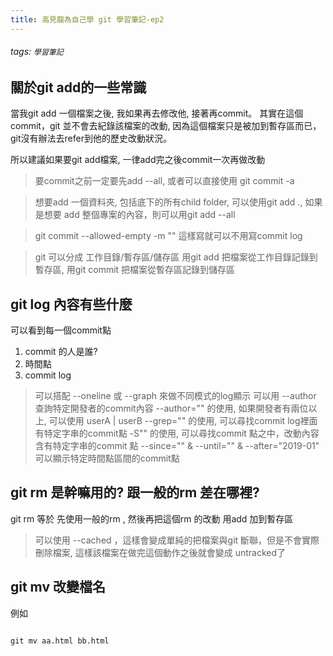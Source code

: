 ```yaml
---
title: 高見龍為自己學 git 學習筆記-ep2
---
```


###### tags: `學習筆記`




## 關於git add的一些常識

當我git add 一個檔案之後, 我如果再去修改他, 接著再commit。
其實在這個commit，git 並不會去紀錄該檔案的改動, 因為這個檔案只是被加到暫存區而已，git沒有辦法去refer到他的歷史改動狀況。

所以建議如果要git add檔案, 一律add完之後commit一次再做改動

> 要commit之前一定要先add --all, 或者可以直接使用 git commit -a

> 想要add 一個資料夾, 包括底下的所有child folder, 可以使用git add ., 如果是想要 add 整個專案的內容，則可以用git add --all

> git commit --allowed-empty -m "" 這樣寫就可以不用寫commit 
log

> git 可以分成 工作目錄/暫存區/儲存區
> 用git add 把檔案從工作目錄記錄到暫存區, 用git commit 把檔案從暫存區記錄到儲存區



## git log 內容有些什麼

可以看到每一個commit點

1. commit 的人是誰?
2. 時間點
3. commit log

> 可以搭配 --oneline 或 --graph 來做不同模式的log顯示
> 可以用 --author 查詢特定開發者的commit內容
> --author="" 的使用, 如果開發者有兩位以上, 可以使用 userA \| userB
> --grep="" 的使用, 可以尋找commit log裡面有特定字串的commit點
> -S"" 的使用, 可以尋找commit 點之中，改動內容含有特定字串的commit 點
> --since="" & --until="" & --after="2019-01"  可以顯示特定時間點區間的commit點
> 


## git rm 是幹嘛用的? 跟一般的rm 差在哪裡?

git rm 等於 先使用一般的rm , 然後再把這個rm 的改動 用add 加到暫存區

> 可以使用 --cached ，這樣會變成單純的把檔案與git 斷聯，但是不會實際刪除檔案, 這樣該檔案在做完這個動作之後就會變成 untracked了


## git mv 改變檔名

例如
```

git mv aa.html bb.html
```


